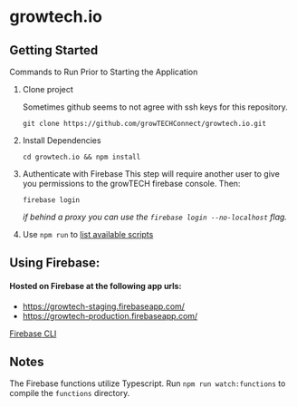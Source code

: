 # growtech.io


## Getting Started

Commands to Run Prior to Starting the Application

1.  Clone project

    Sometimes github seems to not agree with ssh keys for this repository.

    ```
    git clone https://github.com/growTECHConnect/growtech.io.git
    ```

2.  Install Dependencies
    ```
    cd growtech.io && npm install
    ```

3.  Authenticate with Firebase
    This step will require another user to give you permissions to the growTECH firebase console.
    Then:
    ```
    firebase login
    ````
    _if behind a proxy you can use the `firebase login --no-localhost` flag._

4.  Use `npm run` to [list available scripts](package.json#L6-L16)


## Using Firebase:

#### Hosted on Firebase at the following app urls:

- https://growtech-staging.firebaseapp.com/
- https://growtech-production.firebaseapp.com/

[Firebase CLI](https://firebase.google.com/docs/cli/)

## Notes

The Firebase functions utilize Typescript. Run `npm run watch:functions` to compile the `functions` directory.